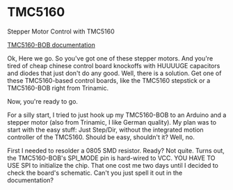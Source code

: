 # TMC5160
Stepper Motor Control with TMC5160

[TMC5160-BOB documentation](https://www.trinamic.com/support/eval-kits/details/tmc5160-bob/)

Ok, Here we go. So you've got one of these stepper motors. And you're tired of cheap chinese control board knockoffs with HUUUUGE capacitors and diodes that just don't do any good. Well, there is a solution. Get one of these TMC5160-based control boards, like the TMC5160 stepstick or a TMC5160-BOB right from Trinamic. 

Now, you're ready to go. 

For a silly start, I tried to just hook up my TMC5160-BOB to an Arduino and a stepper motor (also from Trinamic, I like German quality). My plan was to start with the easy stuff: Just Step/Dir, without the integrated motion controller of the TMC5160. Should be easy, shouldn't it? Well, no.

First I needed to resolder a 0805 SMD resistor. Ready? Not quite. Turns out, the TMC5160-BOB's SPI_MODE pin is hard-wired to VCC. YOU HAVE TO USE SPI to initialize the chip. That one cost me two days until I decided to check the board's schematic. Can't you just spell it out in the documentation?
